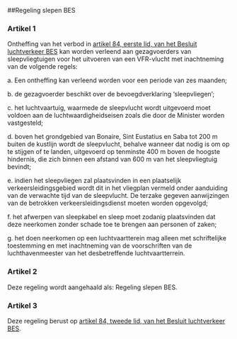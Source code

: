 <meta http-equiv='Content-Type' content='text/html; charset=utf-8' />

##Regeling slepen BES

### Artikel   1  

Ontheffing van het verbod in [artikel 84, eerste lid, van het Besluit luchtverkeer BES](../../../../../AMvB-BES/besluit/luchtverkeer/bes/BWBR0028639/README.md) kan worden verleend aan gezagvoerders van sleepvliegtuigen voor het uitvoeren van een VFR-vlucht met inachtneming van de volgende regels: 

a. Een ontheffing kan verleend worden voor een periode van zes maanden;  

b. de gezagvoerder beschikt over de bevoegdverklaring ‘sleepvliegen’;  

c. het luchtvaartuig, waarmede de sleepvlucht wordt uitgevoerd moet voldoen aan de luchtwaardigheidseisen zoals die door de Minister worden vastgesteld;  

d. boven het grondgebied van Bonaire, Sint Eustatius en Saba tot 200 m buiten de kustlijn wordt de sleepvlucht, behalve wanneer dat nodig is om op te stijgen of te landen, uitgevoerd op tenminste 400 m boven de hoogste hindernis, die zich binnen een afstand van 600 m van het sleepvliegtuig bevindt;  

e. indien het sleepvliegen zal plaatsvinden in een plaatselijk verkeersleidingsgebied wordt dit in het vliegplan vermeld onder aanduiding van de verwachte tijd van de sleepvlucht. De terzake gegeven aanwijzingen van de betrokken verkeersleidingsdienst moeten worden opgevolgd;  

f. het afwerpen van sleepkabel en sleep moet zodanig plaatsvinden dat deze neerkomen zonder schade toe te brengen aan personen of zaken;  

g. het doen neerkomen op een luchtvaartterein mag alleen met schriftelijke toestemming en met inachtneming van de voorschriften van de luchthavenmeester van het desbetreffende luchtvaartterrein.   

### Artikel   2  

Deze regeling wordt aangehaald als: Regeling slepen BES. 

### Artikel  3  

Deze regeling berust op [artikel 84, tweede lid, van het Besluit luchtverkeer BES](../../../../../AMvB-BES/besluit/luchtverkeer/bes/BWBR0028639/README.md). 
